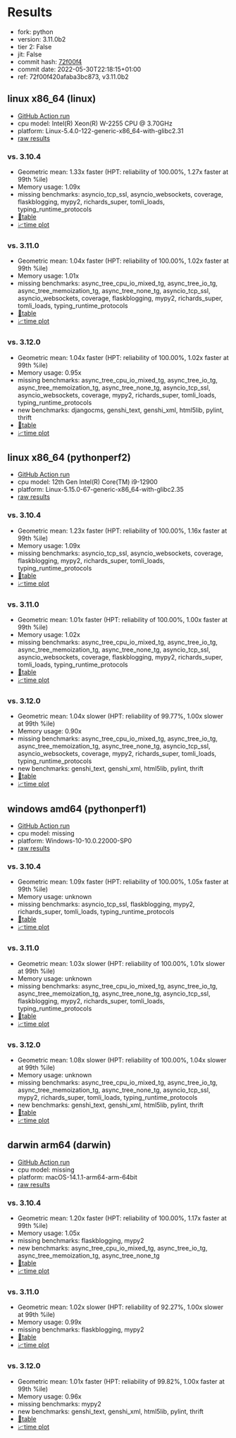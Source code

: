 # Results

- fork: python
- version: 3.11.0b2
- tier 2: False
- jit: False
- commit hash: [72f00f4](https://github.com/python/cpython/commit/72f00f4)
- commit date: 2022-05-30T22:18:15+01:00
- ref: 72f00f420afaba3bc873, v3.11.0b2

## linux x86_64 (linux)

- [GitHub Action run](https://github.com/faster-cpython/benchmarking/actions/runs/4566178854)
- cpu model: Intel(R) Xeon(R) W-2255 CPU @ 3.70GHz
- platform: Linux-5.4.0-122-generic-x86_64-with-glibc2.31
- [raw results](bm-20220530-linux-x86_64-python-v3.11.0b2-3.11.0b2-72f00f4.json)

### vs. 3.10.4

- Geometric mean: 1.33x faster (HPT: reliability of 100.00%, 1.27x faster at 99th %ile)
- Memory usage: 1.09x
- missing benchmarks: asyncio_tcp_ssl, asyncio_websockets, coverage, flaskblogging, mypy2, richards_super, tomli_loads, typing_runtime_protocols
- [📄table](bm-20220530-linux-x86_64-python-v3.11.0b2-3.11.0b2-72f00f4-vs-3.10.4.md)
- [📈time plot](bm-20220530-linux-x86_64-python-v3.11.0b2-3.11.0b2-72f00f4-vs-3.10.4.png)

### vs. 3.11.0

- Geometric mean: 1.04x faster (HPT: reliability of 100.00%, 1.02x faster at 99th %ile)
- Memory usage: 1.01x
- missing benchmarks: async_tree_cpu_io_mixed_tg, async_tree_io_tg, async_tree_memoization_tg, async_tree_none_tg, asyncio_tcp_ssl, asyncio_websockets, coverage, flaskblogging, mypy2, richards_super, tomli_loads, typing_runtime_protocols
- [📄table](bm-20220530-linux-x86_64-python-v3.11.0b2-3.11.0b2-72f00f4-vs-3.11.0.md)
- [📈time plot](bm-20220530-linux-x86_64-python-v3.11.0b2-3.11.0b2-72f00f4-vs-3.11.0.png)

### vs. 3.12.0

- Geometric mean: 1.04x faster (HPT: reliability of 100.00%, 1.02x faster at 99th %ile)
- Memory usage: 0.95x
- missing benchmarks: async_tree_cpu_io_mixed_tg, async_tree_io_tg, async_tree_memoization_tg, async_tree_none_tg, asyncio_tcp_ssl, asyncio_websockets, coverage, mypy2, richards_super, tomli_loads, typing_runtime_protocols
- new benchmarks: djangocms, genshi_text, genshi_xml, html5lib, pylint, thrift
- [📄table](bm-20220530-linux-x86_64-python-v3.11.0b2-3.11.0b2-72f00f4-vs-3.12.0.md)
- [📈time plot](bm-20220530-linux-x86_64-python-v3.11.0b2-3.11.0b2-72f00f4-vs-3.12.0.png)

## linux x86_64 (pythonperf2)

- [GitHub Action run](https://github.com/faster-cpython/benchmarking/actions/runs/4566178854)
- cpu model: 12th Gen Intel(R) Core(TM) i9-12900
- platform: Linux-5.15.0-67-generic-x86_64-with-glibc2.35
- [raw results](bm-20220530-pythonperf2-x86_64-python-v3.11.0b2-3.11.0b2-72f00f4.json)

### vs. 3.10.4

- Geometric mean: 1.23x faster (HPT: reliability of 100.00%, 1.16x faster at 99th %ile)
- Memory usage: 1.09x
- missing benchmarks: asyncio_tcp_ssl, asyncio_websockets, coverage, flaskblogging, mypy2, richards_super, tomli_loads, typing_runtime_protocols
- [📄table](bm-20220530-pythonperf2-x86_64-python-v3.11.0b2-3.11.0b2-72f00f4-vs-3.10.4.md)
- [📈time plot](bm-20220530-pythonperf2-x86_64-python-v3.11.0b2-3.11.0b2-72f00f4-vs-3.10.4.png)

### vs. 3.11.0

- Geometric mean: 1.01x faster (HPT: reliability of 100.00%, 1.00x faster at 99th %ile)
- Memory usage: 1.02x
- missing benchmarks: async_tree_cpu_io_mixed_tg, async_tree_io_tg, async_tree_memoization_tg, async_tree_none_tg, asyncio_tcp_ssl, asyncio_websockets, coverage, flaskblogging, mypy2, richards_super, tomli_loads, typing_runtime_protocols
- [📄table](bm-20220530-pythonperf2-x86_64-python-v3.11.0b2-3.11.0b2-72f00f4-vs-3.11.0.md)
- [📈time plot](bm-20220530-pythonperf2-x86_64-python-v3.11.0b2-3.11.0b2-72f00f4-vs-3.11.0.png)

### vs. 3.12.0

- Geometric mean: 1.04x slower (HPT: reliability of 99.77%, 1.00x slower at 99th %ile)
- Memory usage: 0.90x
- missing benchmarks: async_tree_cpu_io_mixed_tg, async_tree_io_tg, async_tree_memoization_tg, async_tree_none_tg, asyncio_tcp_ssl, asyncio_websockets, coverage, mypy2, richards_super, tomli_loads, typing_runtime_protocols
- new benchmarks: genshi_text, genshi_xml, html5lib, pylint, thrift
- [📄table](bm-20220530-pythonperf2-x86_64-python-v3.11.0b2-3.11.0b2-72f00f4-vs-3.12.0.md)
- [📈time plot](bm-20220530-pythonperf2-x86_64-python-v3.11.0b2-3.11.0b2-72f00f4-vs-3.12.0.png)

## windows amd64 (pythonperf1)

- [GitHub Action run](https://github.com/faster-cpython/benchmarking/actions/runs/4566178854)
- cpu model: missing
- platform: Windows-10-10.0.22000-SP0
- [raw results](bm-20220530-pythonperf1-amd64-python-v3.11.0b2-3.11.0b2-72f00f4.json)

### vs. 3.10.4

- Geometric mean: 1.09x faster (HPT: reliability of 100.00%, 1.05x faster at 99th %ile)
- Memory usage: unknown
- missing benchmarks: asyncio_tcp_ssl, flaskblogging, mypy2, richards_super, tomli_loads, typing_runtime_protocols
- [📄table](bm-20220530-pythonperf1-amd64-python-v3.11.0b2-3.11.0b2-72f00f4-vs-3.10.4.md)
- [📈time plot](bm-20220530-pythonperf1-amd64-python-v3.11.0b2-3.11.0b2-72f00f4-vs-3.10.4.png)

### vs. 3.11.0

- Geometric mean: 1.03x slower (HPT: reliability of 100.00%, 1.01x slower at 99th %ile)
- Memory usage: unknown
- missing benchmarks: async_tree_cpu_io_mixed_tg, async_tree_io_tg, async_tree_memoization_tg, async_tree_none_tg, asyncio_tcp_ssl, flaskblogging, mypy2, richards_super, tomli_loads, typing_runtime_protocols
- [📄table](bm-20220530-pythonperf1-amd64-python-v3.11.0b2-3.11.0b2-72f00f4-vs-3.11.0.md)
- [📈time plot](bm-20220530-pythonperf1-amd64-python-v3.11.0b2-3.11.0b2-72f00f4-vs-3.11.0.png)

### vs. 3.12.0

- Geometric mean: 1.08x slower (HPT: reliability of 100.00%, 1.04x slower at 99th %ile)
- Memory usage: unknown
- missing benchmarks: async_tree_cpu_io_mixed_tg, async_tree_io_tg, async_tree_memoization_tg, async_tree_none_tg, asyncio_tcp_ssl, mypy2, richards_super, tomli_loads, typing_runtime_protocols
- new benchmarks: genshi_text, genshi_xml, html5lib, pylint, thrift
- [📄table](bm-20220530-pythonperf1-amd64-python-v3.11.0b2-3.11.0b2-72f00f4-vs-3.12.0.md)
- [📈time plot](bm-20220530-pythonperf1-amd64-python-v3.11.0b2-3.11.0b2-72f00f4-vs-3.12.0.png)

## darwin arm64 (darwin)

- [GitHub Action run](https://github.com/faster-cpython/benchmarking/actions/runs/6961753382)
- cpu model: missing
- platform: macOS-14.1.1-arm64-arm-64bit
- [raw results](bm-20220530-darwin-arm64-python-72f00f420afaba3bc873-3.11.0b2-72f00f4.json)

### vs. 3.10.4

- Geometric mean: 1.20x faster (HPT: reliability of 100.00%, 1.17x faster at 99th %ile)
- Memory usage: 1.05x
- missing benchmarks: flaskblogging, mypy2
- new benchmarks: async_tree_cpu_io_mixed_tg, async_tree_io_tg, async_tree_memoization_tg, async_tree_none_tg
- [📄table](bm-20220530-darwin-arm64-python-72f00f420afaba3bc873-3.11.0b2-72f00f4-vs-3.10.4.md)
- [📈time plot](bm-20220530-darwin-arm64-python-72f00f420afaba3bc873-3.11.0b2-72f00f4-vs-3.10.4.png)

### vs. 3.11.0

- Geometric mean: 1.02x slower (HPT: reliability of 92.27%, 1.00x slower at 99th %ile)
- Memory usage: 0.99x
- missing benchmarks: flaskblogging, mypy2
- [📄table](bm-20220530-darwin-arm64-python-72f00f420afaba3bc873-3.11.0b2-72f00f4-vs-3.11.0.md)
- [📈time plot](bm-20220530-darwin-arm64-python-72f00f420afaba3bc873-3.11.0b2-72f00f4-vs-3.11.0.png)

### vs. 3.12.0

- Geometric mean: 1.01x faster (HPT: reliability of 99.82%, 1.00x faster at 99th %ile)
- Memory usage: 0.96x
- missing benchmarks: mypy2
- new benchmarks: genshi_text, genshi_xml, html5lib, pylint, thrift
- [📄table](bm-20220530-darwin-arm64-python-72f00f420afaba3bc873-3.11.0b2-72f00f4-vs-3.12.0.md)
- [📈time plot](bm-20220530-darwin-arm64-python-72f00f420afaba3bc873-3.11.0b2-72f00f4-vs-3.12.0.png)

